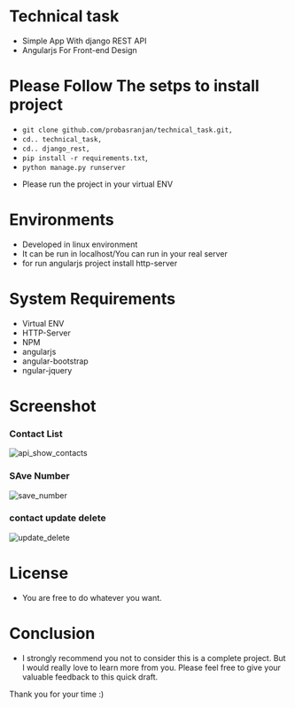 # Technical task 
- Simple App With django REST API
- Angularjs For Front-end Design

# Please Follow The setps to install project
- `git clone github.com/probasranjan/technical_task.git,`<br />
- `cd.. technical_task,`<br />
- `cd.. django_rest,`<br />
- `pip install -r requirements.txt`, </br>
- `python manage.py runserver`<br />
* Please run the project in your virtual ENV

# Environments
- Developed in linux environment
- It can be run in localhost/You can run in your real server
- for run angularjs project install http-server  

# System Requirements
- Virtual ENV
- HTTP-Server
- NPM
- angularjs
- angular-bootstrap
- ngular-jquery

# Screenshot
### Contact List
![api_show_contacts](https://cloud.githubusercontent.com/assets/10825492/25795962/74bc2138-33f9-11e7-8485-a21c634544b5.png)
### SAve Number 
![save_number](https://cloud.githubusercontent.com/assets/10825492/25796308/d356b040-33fa-11e7-92dc-61228f7e2aef.png)
### contact update delete 
![update_delete](https://cloud.githubusercontent.com/assets/10825492/25796314/dde49c98-33fa-11e7-9e35-b0ef5ddde9e2.png)

# License
- You are free to do whatever you want.

# Conclusion
- I strongly recommend you not to consider this is a complete project. But I would really love to learn more from you. Please feel free to give your valuable feedback to this quick draft.

Thank you for your time :)
